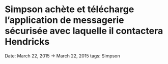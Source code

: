 # Simpson achète et télécharge l’application de messagerie sécurisée avec laquelle il contactera Hendricks

Date: March 22, 2015 → March 22, 2015
tags: Simpson